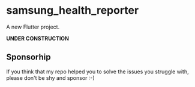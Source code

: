 # samsung_health_reporter

A new Flutter project.

**UNDER CONSTRUCTION**

## Sponsorhip
If you think that my repo helped you to solve the issues you struggle with, please don't be shy and sponsor :-)
